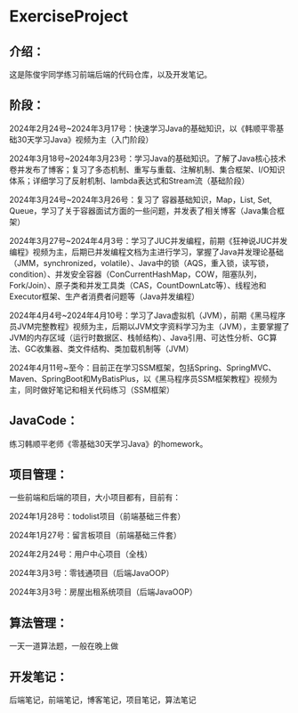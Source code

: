 # ExerciseProject

## 介绍：

这是陈俊宇同学练习前端后端的代码仓库，以及开发笔记。

## 阶段：

2024年2月24号~2024年3月17号：快速学习Java的基础知识，以《韩顺平零基础30天学习Java》视频为主（入门阶段）

2024年3月18号~2024年3月23号：学习Java的基础知识。了解了Java核心技术卷并发布了博客；复习了多态机制、重写与重载、注解机制、集合框架、I/O知识体系；详细学习了反射机制、lambda表达式和Stream流（基础阶段）

2024年3月24号~2024年3月26号：复习了 容器基础知识，Map，List, Set, Queue，学习了关于容器面试方面的一些问题，并发表了相关博客（Java集合框架）

2024年3月27号~2024年4月3号：学习了JUC并发编程，前期《狂神说JUC并发编程》视频为主，后期已并发编程文档为主进行学习，掌握了Java并发理论基础（JMM，synchronized，volatile）、Java中的锁（AQS，重入锁，读写锁，condition）、并发安全容器（ConCurrentHashMap，COW，阻塞队列，Fork/Join）、原子类和并发工具类（CAS，CountDownLatc等）、线程池和Executor框架、生产者消费者问题等（Java并发编程）

2024年4月4号~2024年4月10号：学习了Java虚拟机（JVM），前期《黑马程序员JVM完整教程》视频为主，后期以JVM文字资料学习为主（JVM），主要掌握了JVM的内存区域（运行时数据区、栈帧结构）、Java引用、可达性分析、GC算法、GC收集器、类文件结构、类加载机制等（JVM）

2024年4月11号~至今：目前正在学习SSM框架，包括Spring、SpringMVC、Maven、SpringBoot和MyBatisPlus，以《黑马程序员SSM框架教程》视频为主，同时做好笔记和相关代码练习（SSM框架）







## JavaCode：

练习韩顺平老师《零基础30天学习Java》的homework。

## 项目管理：

一些前端和后端的项目，大小项目都有，目前有：

2024年1月28号：todolist项目（前端基础三件套）

2024年1月27号：留言板项目（前端基础三件套）

2024年2月24号：用户中心项目（全栈）

2024年3月3号：零钱通项目（后端JavaOOP）

2024年3月3号：房屋出租系统项目（后端JavaOOP）

## 算法管理：

一天一道算法题，一般在晚上做

## 开发笔记：

后端笔记，前端笔记，博客笔记，项目笔记，算法笔记